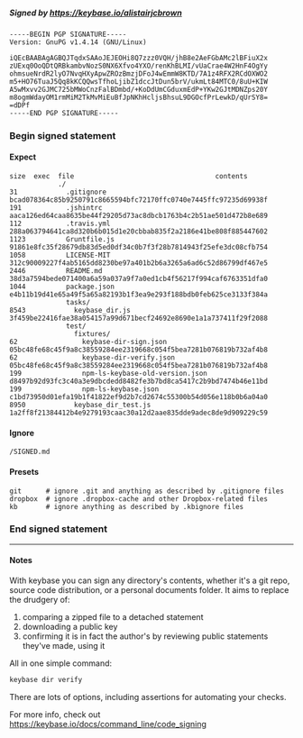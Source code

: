 ##### Signed by https://keybase.io/alistairjcbrown
```
-----BEGIN PGP SIGNATURE-----
Version: GnuPG v1.4.14 (GNU/Linux)

iQEcBAABAgAGBQJTqdxSAAoJEJEOHi8Q7zzz0VQH/jhB8e2AeFGbAMc2lBFiuX2x
zUExq0OoQDtQRBkambvNozS0NX6Xfvo4YXO/renKhBLMI/vUaCrae4W2HnF4OgYy
ohmsueNrdR2lyO7NvqHXyApwZROzBmzjDFoJ4wEmmW8KTD/7A1z4RFX2RCdOXWO2
m5+HO76TuaJ5Qq8kKCQQwsTfhoLjibZ1dccJtDun5brV/ukmLt84MTC0/8uU+KIW
A5wMxvv2GJMC725bMWoCnzFalBDmbd/+KoDdUmCGduxmEdP+YKw2GJtMDNZps20Y
m8ogmWdayOM1rmMiM2TkMvMiEuBfJpNKhHcljsBhsuL9DGOcfPrLewkD/qUrSY8=
=dDPf
-----END PGP SIGNATURE-----

```

<!-- END SIGNATURES -->

### Begin signed statement 

#### Expect

```
size  exec  file                                   contents                                                        
            ./                                                                                                     
31            .gitignore                           bcad078364c85b9250791c8665594bfc72170ffc0740e7445ffc97235d69938f
191           .jshintrc                            aaca126ed64caa8635be44f29205d73ac8dbcb1763b4c2b51ae501d472b8e689
112           .travis.yml                          288a063794641ca8d320b6b015d1e20cbbab835f2a2186e41be808f885447602
1123          Gruntfile.js                         91861e8fc35f28679db83d5ed0df34c0b7f3f28b7814943f25efe3dc08cfb754
1058          LICENSE-MIT                          312c90009227f4ab5165dd8230be97a401b2b6a3265a6ad6c52d86799df467e5
2446          README.md                            38d3a7594bede071400a6a59a037a9f7a0ed1cb4f56217f994caf6763351dfa0
1044          package.json                         e4b11b19d41e65a49f5a65a82193b1f3ea9e293f188bdb0feb625ce3133f384a
              tasks/                                                                                               
8543            keybase_dir.js                     3f459be22416fae38a054157a99d671becf24692e8690e1a1a737411f29f2088
              test/                                                                                                
                fixtures/                                                                                          
62                keybase-dir-sign.json            05bc48fe68c45f9a8c38559284ee2319668c054f5bea7281b076819b732af4b8
62                keybase-dir-verify.json          05bc48fe68c45f9a8c38559284ee2319668c054f5bea7281b076819b732af4b8
199               npm-ls-keybase-old-version.json  d8497b92d93fc3c40a3e9dbcdedd8482fe3b7bd8ca5417c2b9bd7474b46e11bd
199               npm-ls-keybase.json              c1bd73950d01efa19b1f41822ef9d2b7cd2674c55300b54d056e118b0b6a04a0
8950            keybase_dir_test.js                1a2ff8f21384412b4e9279193caac30a12d2aae835dde9adec8de9d909229c59
```

#### Ignore

```
/SIGNED.md
```

#### Presets

```
git      # ignore .git and anything as described by .gitignore files
dropbox  # ignore .dropbox-cache and other Dropbox-related files    
kb       # ignore anything as described by .kbignore files          
```

<!-- summarize version = 0.0.9 -->

### End signed statement

<hr>

#### Notes

With keybase you can sign any directory's contents, whether it's a git repo,
source code distribution, or a personal documents folder. It aims to replace the drudgery of:

  1. comparing a zipped file to a detached statement
  2. downloading a public key
  3. confirming it is in fact the author's by reviewing public statements they've made, using it

All in one simple command:

```bash
keybase dir verify
```

There are lots of options, including assertions for automating your checks.

For more info, check out https://keybase.io/docs/command_line/code_signing
